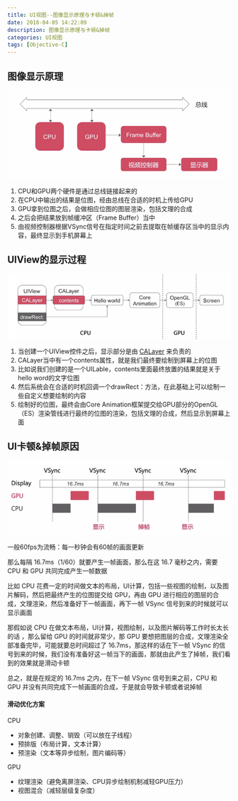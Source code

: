 ```yaml
---
title: UI视图--图像显示原理与卡顿&掉帧
date: 2018-04-05 14:22:09
description: 图像显示原理与卡顿&掉帧
categories: UI视图
tags: [Objective-C]
---
```


## 图像显示原理

![](img/图像显示原理.png)

1. CPU和GPU两个硬件是通过总线链接起来的
2. 在CPU中输出的结果是位图，经由总线在合适的时机上传给GPU
3. GPU拿到位图之后，会做相应位图的图层渲染，包括文理的合成
4. 之后会把结果放到帧缓冲区（Frame Buffer）当中
5. 由视频控制器根据VSync信号在指定时间之前去提取在帧缓存区当中的显示内容，最终显示到手机屏幕上


## UIView的显示过程

![](img/UIView的显示过程.png)

1. 当创建一个UIView控件之后，显示部分是由 [CALayer](https://xiaopengmonsters.github.io/2016/12/18/CAlayer/) 来负责的
2. CALayer当中有一个contents属性，就是我们最终要绘制到屏幕上的位图
3. 比如说我们创建的是一个UILable，contents里面最终放置的结果就是关于hello word的文字位图
4. 然后系统会在合适的时机回调一个drawRect：方法，在此基础上可以绘制一些自定义想要绘制的内容
5. 绘制好的位图，最终会由Core Animation框架提交给GPU部分的OpenGL（ES）渲染管线进行最终的位图的渲染，包括文理的合成，然后显示到屏幕上面


## UI卡顿&掉帧原因

![](img/UI卡顿&掉帧原因.png)


一般60fps为流畅：每一秒钟会有60帧的画面更新

那么每隔 16.7ms（1/60）就要产生一帧画面，那么在这 16.7 毫秒之内，需要 CPU 和 GPU 共同完成产生一帧数据

比如 CPU 花费一定的时间做文本的布局，UI计算，包括一些视图的绘制，以及图片解码，然后把最终产生的位图提交给 GPU，再由 GPU 进行相应的图层的合成，文理渲染，然后准备好下一帧画面，再下一帧 VSync 信号到来的时候就可以显示画面

那假如说 CPU 在做文本布局，UI计算，视图绘制，以及图片解码等工作时长太长的话 ，那么留给 GPU 的时间就非常少，那 GPU 要想把图层的合成，文理渲染全部准备完毕，可能就要总时间超过了 16.7ms，那这样的话在下一帧 VSync 的信号到来的时候，我们没有准备好这一帧当下的画面，那就由此产生了掉帧，我们看到的效果就是滑动卡顿

总之，就是在规定的 16.7ms 之内，在下一帧 VSync 信号到来之前，CPU 和 GPU 并没有共同完成下一帧画面的合成，于是就会导致卡顿或者说掉帧


#### 滑动优化方案

CPU

* 对象创建、调整、销毁（可以放在子线程）
* 预排版（布局计算，文本计算）
* 预渲染（文本等异步绘制，图片编码等）

GPU

* 纹理渲染（避免离屏渲染、CPU异步绘制机制减轻GPU压力）
* 视图混合（减轻层级复杂度）